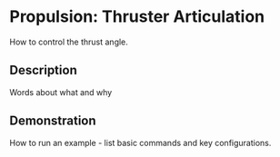 # Propulsion: Thruster Articulation #

 How to control the thrust angle.

## Description  ##

Words about what and why

## Demonstration ##

How to run an example - list basic commands and key configurations.